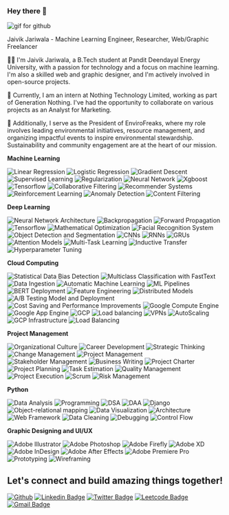 ### Hey there 👋

<img src="https://i.imgur.com/1ZvVkDc.gif" alt="gif for github"></img>

Jaivik Jariwala - Machine Learning Engineer, Researcher, Web/Graphic Freelancer

👨‍💻 I'm Jaivik Jariwala, a B.Tech student at Pandit Deendayal Energy University, with a passion for technology and a focus on machine learning. I'm also a skilled web and graphic designer, and I'm actively involved in open-source projects.

🌱 Currently, I am an intern at Nothing Technology Limited, working as part of Generation Nothing. I've had the opportunity to collaborate on various projects as an Analyst for Marketing.

🌿 Additionally, I serve as the President of EnviroFreaks, where my role involves leading environmental initiatives, resource management, and organizing impactful events to inspire environmental stewardship. Sustainability and community engagement are at the heart of our mission.

**Machine Learning**

![Linear Regression](https://img.shields.io/badge/Linear%20Regression-30302f?style=for-the-badge&color=blue) ![Logistic Regression](https://img.shields.io/badge/Logistic%20Regression-30302f?style=for-the-badge&color=green) ![Gradient Descent](https://img.shields.io/badge/Gradient%20Descent-30302f?style=for-the-badge&color=orange) ![Supervised Learning](https://img.shields.io/badge/Supervised%20Learning-30302f?style=for-the-badge&color=purple) ![Regularization](https://img.shields.io/badge/Regularization-30302f?style=for-the-badge&color=red) ![Neural Network](https://img.shields.io/badge/Neural%20Network-30302f?style=for-the-badge&color=blue) ![Xgboost](https://img.shields.io/badge/Xgboost-30302f?style=for-the-badge&color=green) ![Tensorflow](https://img.shields.io/badge/Tensorflow-30302f?style=for-the-badge&color=orange) ![Collaborative Filtering](https://img.shields.io/badge/Collaborative%20Filtering-30302f?style=for-the-badge&color=purple) ![Recommender Systems](https://img.shields.io/badge/Recommender%20Systems-30302f?style=for-the-badge&color=red) ![Reinforcement Learning](https://img.shields.io/badge/Reinforcement%20Learning-30302f?style=for-the-badge&color=blue) ![Anomaly Detection](https://img.shields.io/badge/Anomaly%20Detection-30302f?style=for-the-badge&color=green) ![Content Filtering](https://img.shields.io/badge/Content%20Filtering-30302f?style=for-the-badge&color=orange)

**Deep Learning**

![Neural Network Architecture](https://img.shields.io/badge/Neural%20Network%20Architecture-30302f?style=for-the-badge&color=purple) ![Backpropagation](https://img.shields.io/badge/Backpropagation-30302f?style=for-the-badge&color=red) ![Forward Propagation](https://img.shields.io/badge/Forward%20Propagation-30302f?style=for-the-badge&color=blue) ![Tensorflow](https://img.shields.io/badge/Tensorflow-30302f?style=for-the-badge&color=green) ![Mathematical Optimization](https://img.shields.io/badge/Mathematical%20Optimization-30302f?style=for-the-badge&color=orange) ![Facial Recognition System](https://img.shields.io/badge/Facial%20Recognition%20System-30302f?style=for-the-badge&color=purple) ![Object Detection and Segmentation](https://img.shields.io/badge/Object%20Detection%20and%20Segmentation-30302f?style=for-the-badge&color=red) ![CNNs](https://img.shields.io/badge/CNNs-30302f?style=for-the-badge&color=blue) ![RNNs](https://img.shields.io/badge/RNNs-30302f?style=for-the-badge&color=green) ![GRUs](https://img.shields.io/badge/GRUs-30302f?style=for-the-badge&color=orange) ![Attention Models](https://img.shields.io/badge/Attention%20Models-30302f?style=for-the-badge&color=purple) ![Multi-Task Learning](https://img.shields.io/badge/Multi%20Task%20Learning-30302f?style=for-the-badge&color=red) ![Inductive Transfer](https://img.shields.io/badge/Inductive%20Transfer-30302f?style=for-the-badge&color=blue) ![Hyperparameter Tuning](https://img.shields.io/badge/Hyperparameter%20Tuning-30302f?style=for-the-badge&color=green)

**Cloud Computing**

![Statistical Data Bias Detection](https://img.shields.io/badge/Statistical%20Data%20Bias%20Detection-30302f?style=for-the-badge&color=orange) ![Multiclass Classification with FastText](https://img.shields.io/badge/Multiclass%20Classification%20with%20FastText-30302f?style=for-the-badge&color=purple) ![Data Ingestion](https://img.shields.io/badge/Data%20Ingestion-30302f?style=for-the-badge&color=red) ![Automatic Machine Learning](https://img.shields.io/badge/Automatic%20Machine%20Learning-30302f?style=for-the-badge&color=blue) ![ML Pipelines](https://img.shields.io/badge/ML%20Pipelines-30302f?style=for-the-badge&color=green) ![BERT Deployment](https://img.shields.io/badge/BERT%20Deployment-30302f?style=for-the-badge&color=orange) ![Feature Engineering](https://img.shields.io/badge/Feature%20Engineering-30302f?style=for-the-badge&color=purple) ![Distributed Models](https://img.shields.io/badge/Distributed%20Models-30302f?style=for-the-badge&color=red) ![A/B Testing Model and Deployment](https://img.shields.io/badge/A%2FB%20Testing%20Model%20and%20Deployment-30302f?style=for-the-badge&color=blue) ![Cost Saving and Performance Improvements](https://img.shields.io/badge/Cost%20Saving%20and%20Performance%20Improvements-30302f?style=for-the-badge&color=green) ![Google Compute Engine](https://img.shields.io/badge/Google%20Compute%20Engine-30302f?style=for-the-badge&color=orange) ![Google App Engine](https://img.shields.io/badge/Google%20App%20Engine-30302f?style=for-the-badge&color=purple) ![GCP](https://img.shields.io/badge/GCP-30302f?style=for-the-badge&color=red) ![Load balancing](https://img.shields.io/badge/Load%20balancing-30302f?style=for-the-badge&color=blue) ![VPNs](https://img.shields.io/badge/VPNs-30302f?style=for-the-badge&color=green) ![AutoScaling](https://img.shields.io/badge/AutoScaling-30302f?style=for-the-badge&color=orange) ![GCP Infrastructure](https://img.shields.io/badge/GCP%20Infrastructure-30302f?style=for-the-badge&color=purple) ![Load Balancing](https://img.shields.io/badge/Load%20Balancing-30302f?style=for-the-badge&color=red)

**Project Management**

![Organizational Culture](https://img.shields.io/badge/Organizational%20Culture-30302f?style=for-the-badge&color=blue) ![Career Development](https://img.shields.io/badge/Career%20Development-30302f?style=for-the-badge&color=green) ![Strategic Thinking](https://img.shields.io/badge/Strategic%20Thinking-30302f?style=for-the-badge&color=orange) ![Change Management](https://img.shields.io/badge/Change%20Management-30302f?style=for-the-badge&color=purple) ![Project Management](https://img.shields.io/badge/Project%20Management-30302f?style=for-the-badge&color=red) ![Stakeholder Management](https://img.shields.io/badge/Stakeholder%20Management-30302f?style=for-the-badge&color=blue) ![Business Writing](https://img.shields.io/badge/Business%20Writing-30302f?style=for-the-badge&color=green) ![Project Charter](https://img.shields.io/badge/Project%20Charter-30302f?style=for-the-badge&color=orange) ![Project Planning](https://img.shields.io/badge/Project%20Planning-30302f?style=for-the-badge&color=purple) ![Task Estimation](https://img.shields.io/badge/Task%20Estimation-30302f?style=for-the-badge&color=blue) ![Quality Management](https://img.shields.io/badge/Quality%20Management-30302f?style=for-the-badge&color=green) ![Project Execution](https://img.shields.io/badge/Project%20Execution-30302f?style=for-the-badge&color=orange) ![Scrum](https://img.shields.io/badge/Scrum-30302f?style=for-the-badge&color=purple) ![Risk Management](https://img.shields.io/badge/Risk%20Management-30302f?style=for-the-badge&color=red)

**Python**

![Data Analysis](https://img.shields.io/badge/Data%20Analysis-30302f?style=for-the-badge&color=red) ![Programming](https://img.shields.io/badge/Programming-30302f?style=for-the-badge&color=blue) ![DSA](https://img.shields.io/badge/DSA-30302f?style=for-the-badge&color=green) ![DAA](https://img.shields.io/badge/DAA-30302f?style=for-the-badge&color=orange) ![Django](https://img.shields.io/badge/Django-30302f?style=for-the-badge&color=purple) ![Object-relational mapping](https://img.shields.io/badge/Object-relational%20mapping-30302f?style=for-the-badge&color=red) ![Data Visualization](https://img.shields.io/badge/Data%20Visualization-30302f?style=for-the-badge&color=blue) ![Architecture](https://img.shields.io/badge/Architecture-30302f?style=for-the-badge&color=green) ![Web Framework](https://img.shields.io/badge/Web%20Framework-30302f?style=for-the-badge&color=orange) ![Data Cleaning](https://img.shields.io/badge/Data%20Cleaning-30302f?style=for-the-badge&color=purple) ![Debugging](https://img.shields.io/badge/Debugging-30302f?style=for-the-badge&color=red) ![Control Flow](https://img.shields.io/badge/Control%20Flow-30302f?style=for-the-badge&color=blue)

**Graphic Designing and UI/UX**

![Adobe Illustrator](https://img.shields.io/badge/Adobe%20Illustrator-30302f?style=for-the-badge&color=green) ![Adobe Photoshop](https://img.shields.io/badge/Adobe%20Photoshop-30302f?style=for-the-badge&color=orange) ![Adobe Firefly](https://img.shields.io/badge/Adobe%20Firefly-30302f?style=for-the-badge&color=purple) ![Adobe XD](https://img.shields.io/badge/Adobe%20XD-30302f?style=for-the-badge&color=red) ![Adobe InDesign](https://img.shields.io/badge/Adobe%20InDesign-30302f?style=for-the-badge&color=blue) ![Adobe After Effects](https://img.shields.io/badge/Adobe%20After%20Effects-30302f?style=for-the-badge&color=green) ![Adobe Premiere Pro](https://img.shields.io/badge/Adobe%20Premiere%20Pro-30302f?style=for-the-badge&color=orange) ![Prototyping](https://img.shields.io/badge/Prototyping-30302f?style=for-the-badge&color=purple) ![Wireframing](https://img.shields.io/badge/Wireframing-30302f?style=for-the-badge&color=red)

## Let's connect and build amazing things together!
[![Github](https://img.shields.io/badge/-Github-181717?style=for-the-badge&logo=Github&logoColor=white)](https://github.com/Dev79844)
[![Linkedin Badge](https://img.shields.io/badge/-Linkedin-0077B5?style=for-the-badge&logo=Linkedin&logoColor=white&link=https://www.linkedin.com/in/dev14/)](https://www.linkedin.com/in/dev14/)
[![Twitter Badge](https://img.shields.io/badge/-Twitter-blue?style=for-the-badge&logo=Twitter&logoColor=white&link=https://twitter.com/devparikh142003/)](https://twitter.com/devparikh142003/)
[![Leetcode Badge](https://img.shields.io/badge/-Leetcode-black?style=for-the-badge&logo=leetcode&logoColor=white&link=https://leetcode.com/devparikh142003/)](https://leetcode.com/devparikh142003/)
[![Gmail Badge](https://img.shields.io/badge/-Gmail-c14438?style=for-the-badge&logo=Gmail&logoColor=white&link=mailto:devparikh79844@gmail.com)](mailto:devparikh79844@gmail.com)
